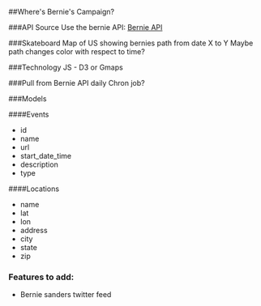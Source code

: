 ##Where's Bernie's Campaign?

###API Source
Use the bernie API:
[Bernie API](https://github.com/SandersForPresident/docs/wiki/Events-API)

###Skateboard
Map of US showing bernies path from date X to Y
Maybe path changes color with respect to time?

###Technology
JS - D3
or Gmaps

###Pull from Bernie API daily
Chron job?

###Models

####Events
 - id
 - name
 - url
 - start_date_time
 - description
 - type

####Locations
 - name
 - lat
 - lon
 - address
 - city
 - state
 - zip

### Features to add:
 - Bernie sanders twitter feed
